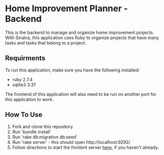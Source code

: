 # Home Improvement Planner - Backend
This is the backend to manage and organize home improvement projects. With Sinatra, this application uses Ruby to organize projects that have many tasks and tasks that belong to a project.

## Requirments
To run this application, make sure you have the following installed:
* ruby 2.7.4
* sqlite3 3.37

The frontend of this application will also need to be run on another port for this application to work. 

## How To Use
1. Fork and clone this repository
2. Run 'bundle install'
3. Run 'rake db:migration db:seed'
4. Run 'rake server' - this should open http://localhost:9292/
5. Follow directions to start the frontent server [here](https://github.com/kyrstin-kempf/home-improvement-planner/tree/main), if you haven't already.
